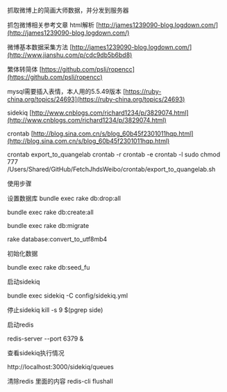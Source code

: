 抓取微博上的简画大师数据，并分发到服务器

抓包微博相关参考文章
html解析
[http://james1239090-blog.logdown.com/](http://james1239090-blog.logdown.com/)

微博基本数据采集方法
[http://james1239090-blog.logdown.com/](http://www.jianshu.com/p/cdc9db5b6bd8)

繁体转简体
[https://github.com/psli/ropencc](https://github.com/psli/ropencc)

mysql需要插入表情，本人用的5.5.49版本
[https://ruby-china.org/topics/24693](https://ruby-china.org/topics/24693)

sidekiq 
[http://www.cnblogs.com/richard1234/p/3829074.html](http://www.cnblogs.com/richard1234/p/3829074.html)

crontab
[http://blog.sina.com.cn/s/blog_60b45f2301011hqp.html](http://blog.sina.com.cn/s/blog_60b45f2301011hqp.html)

crontab export_to_quangelab
crontab -r
crontab -e
crontab -l
sudo chmod 777 /Users/Shared/GitHub/FetchJhdsWeibo/crontab/export_to_quangelab.sh


使用步骤

设置数据库
bundle exec rake db:drop:all

bundle exec rake db:create:all

bundle exec rake db:migrate

rake database:convert_to_utf8mb4

初始化数据

bundle exec rake db:seed_fu

启动sidekiq

bundle exec sidekiq -C config/sidekiq.yml

停止sidekiq
kill -s 9 $(pgrep side)


启动redis

redis-server --port 6379 &


查看sidekiq执行情况

http://localhost:3000/sidekiq/queues

清除redis 里面的内容
redis-cli flushall









